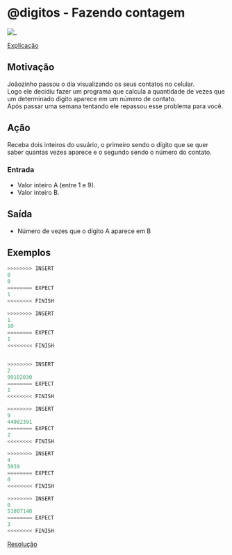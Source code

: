 # @digitos - Fazendo contagem

![_](https://raw.githubusercontent.com/qxcodefup/arcade/master/base/digitos/cover.jpg)

[Explicação](https://youtu.be/1zT-Y0Zb1K0)

## Motivação

Joãozinho passou o dia visualizando os seus contatos no celular.  
Logo ele decidiu fazer um programa que calcula a quantidade de vezes que um determinado dígito aparece em um número de contato.  
Após passar uma semana tentando ele repassou esse problema para você.  

## Ação

Receba dois inteiros do usuário, o primeiro sendo o dígito que se quer saber quantas vezes aparece e o segundo sendo o número do contato.

### Entrada

* Valor inteiro A (entre 1 e 9).
* Valor inteiro B.

## Saída

* Número de vezes que o dígito A aparece em B  

## Exemplos

```py
>>>>>>>> INSERT
0
0
======== EXPECT
1
<<<<<<<< FINISH
```

```py
>>>>>>>> INSERT
1
10
======== EXPECT
1
<<<<<<<< FINISH


>>>>>>>> INSERT
2
99102030
======== EXPECT
1
<<<<<<<< FINISH
```

```py
>>>>>>>> INSERT
9
44902391
======== EXPECT
2
<<<<<<<< FINISH
```

```py
>>>>>>>> INSERT
4
5939
======== EXPECT
0
<<<<<<<< FINISH
```

```py
>>>>>>>> INSERT
0
51007140
======== EXPECT
3
<<<<<<<< FINISH
```

[Resolução](https://youtu.be/utRdA8SwBzA)

